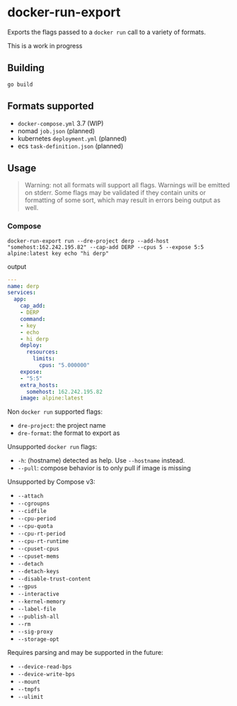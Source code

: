 # docker-run-export

Exports the flags passed to a `docker run` call to a variety of formats.

This is a work in progress

## Building

```shell
go build
```

## Formats supported

- `docker-compose.yml` 3.7 (WIP)
- nomad `job.json` (planned)
- kubernetes `deployment.yml` (planned)
- ecs `task-definition.json` (planned)

## Usage

> Warning: not all formats will support all flags. Warnings will be emitted on stderr. Some flags may be validated if they contain units or formatting of some sort, which may result in errors being output as well.

### Compose

```shell
docker-run-export run --dre-project derp --add-host "somehost:162.242.195.82" --cap-add DERP --cpus 5 --expose 5:5 alpine:latest key echo "hi derp"
```

output

```yaml
---
name: derp
services:
  app:
    cap_add:
    - DERP
    command:
    - key
    - echo
    - hi derp
    deploy:
      resources:
        limits:
          cpus: "5.000000"
    expose:
    - "5:5"
    extra_hosts:
      somehost: 162.242.195.82
    image: alpine:latest
```

Non `docker run` supported flags:

- `dre-project`: the project name
- `dre-format`: the format to export as

Unsupported `docker run` flags:

- `-h`: (hostname) detected as help. Use `--hostname` instead.
- `--pull`: compose behavior is to only pull if image is missing

Unsupported by Compose v3:

- `--attach`
- `--cgroupns`
- `--cidfile`
- `--cpu-period`
- `--cpu-quota`
- `--cpu-rt-period`
- `--cpu-rt-runtime`
- `--cpuset-cpus`
- `--cpuset-mems`
- `--detach`
- `--detach-keys`
- `--disable-trust-content`
- `--gpus`
- `--interactive`
- `--kernel-memory`
- `--label-file`
- `--publish-all`
- `--rm`
- `--sig-proxy`
- `--storage-opt`

Requires parsing and may be supported in the future:

- `--device-read-bps`
- `--device-write-bps`
- `--mount`
- `--tmpfs`
- `--ulimit`
